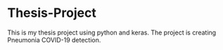 # Thesis-Project
This is my thesis project using python and keras. The project is creating Pneumonia COVID-19 detection.
